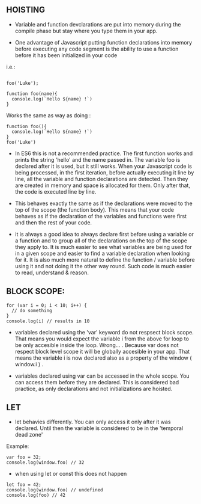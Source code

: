 ## HOISTING 

* Variable and function devclarations are put into memory during the compile phase but stay where you type them in your app. 

* One advantage of Javascript putting function declarations into memory before executing any code segment is the ability to use a function before it has been initialized in your code 




i.e.: 
``` 

foo('Luke'); 

function foo(name){
  console.log(`Hello ${name} !`) 
}
``` 

Works the same as way as doing : 

``` 
function foo(){
  console.log(`Hello ${name} !`) 
}
foo('Luke') 
```

 * In ES6 this is not a recommended practice. The first function works and prints the string 'hello' and the name passed in. The variable foo is declared after it is used, but it still works. When your Javascript code is being processed, in the first iteration, before actually executing it line by line, all the variable and function declarations are detected. Then they are created in memory and space is allocated for them. Only after that, the code is executed line by line. 

 * This behaves exactly the same as if the declarations were moved to the top of the scope (the function body). This means that your code behaves as if the declaration of the variables and functions were first and then the rest of your code. 

 * it is always a good idea to always declare first before using a variable or a function and to group all of the declarations on the top of the scope they apply to. It is much easier to see what variables are being used for in a given scope and easier to find a variable declaration when looking for it. It is also much more natural to define the function / variable before using it and not doing it the other way round. Such code is much easier to read, understand & reason. 


## BLOCK SCOPE: 

```
for (var i = 0; i < 10; i++) { 
  // do something 
}
console.log(i) // results in 10 
``` 

 * variables declared using the 'var' keyword do not respsect block scope. That means you would expect the variable i from the above for loop to be only accesible inside the loop. Wrong... . 
 Because var does not respect block level scope it will be globally accesible in your app. That means the variable i is now declared also as a property of the window ( window.i ) . 

 *  variables declared using var can be accessed in the whole scope. You can access them before they are declared. This is considered bad practice, as only declarations and not initializations are hoisted. 

 ## LET 
  * let behavies differently. You can only access it only after it was declared. Until then the variable is considered to be in the 'temporal dead zone'


  Example: 

  ```
  var foo = 32; 
  console.log(window.foo) // 32 
  ``` 

  * when using let or const this does not happen 

  ``` 
  let foo = 42; 
  console.log(window.foo) // undefined 
  console.log(foo) // 42 
  ```
